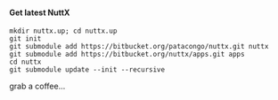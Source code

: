#### Get latest NuttX

```
mkdir nuttx.up; cd nuttx.up
git init
git submodule add https://bitbucket.org/patacongo/nuttx.git nuttx
git submodule add https://bitbucket.org/nuttx/apps.git apps
cd nuttx
git submodule update --init --recursive
```

grab a coffee...